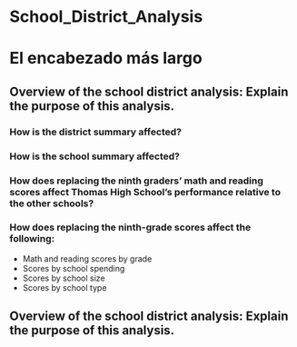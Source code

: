 # School_District_Analysis
 # El encabezado más largo
## Overview of the school district analysis: Explain the purpose of this analysis.
### How is the district summary affected?
### How is the school summary affected?
### How does replacing the ninth graders’ math and reading scores affect Thomas High School’s performance relative to the other schools?
### How does replacing the ninth-grade scores affect the following:
- Math and reading scores by grade
- Scores by school spending
- Scores by school size
- Scores by school type
## Overview of the school district analysis: Explain the purpose of this analysis.
